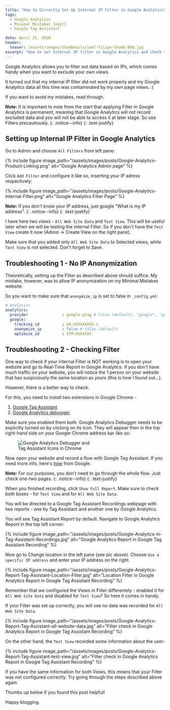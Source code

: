 ```yaml
---
title: "How to Correctly Set Up Internal IP Filter in Google Analytics"
tags:
  - Google Analytics
  - Minimal Mistakes Jekyll
  - Google Tag Assistant

date: April 21, 2020
header:
  teaser: /assets/images/thumbnails/joel-filipe-thumb-800.jpg
excerpt: "How to set Internal IP filter in Google Analytics and check that it is actually working."
---
```



Google Analytics allows you to filter out data based on IPs, which comes handy when you want to exclude your own views. 

It turned out that my internal IP filter did not work properly and my Google Analytics data all this time was contaminated by my own page views. :(

If you want to avoid my mistakes, read through. 

<i class="far fa-sticky-note"></i> **Note:** It is important to note from the start that applying Filter in Google Analytics is permanent, meaning that Google Analytics will not record excluded data and you will not be able to access it at later stage. So use Filters precautiously. 
  {: .notice--info}
  {: .text-justify}


## Setting up Internal IP Filter in Google Analytics
Go to Admin and choose `All Filters` from left pane:

{% include figure image_path="/assets/images/posts/Google-Analytics-Product-Linking.png" alt="Google Analytics Admin page" %}

Click `Add Filter` and configure it like so, inserting your IP adress respectively:

 {% include figure image_path="/assets/images/posts/Google-Analytics-Internal-Filter.png" alt="Google Analytics Filter Page" %}

 
<i class="far fa-sticky-note"></i> **Note:** If you don't know your IP address, just google "What is my IP address".
  {: .notice--info}
  {: .text-justify}

I have here two views - `All Web Site Data` and `Test View`. This will be useful later when we will be testing the internal Filter. So if you don't have the `Test View` create it now (Admin -> Create View on the right pane).

Make sure that you added only `All Web Site Data` to Selected views, while `Test View` is not selected. Don't forget to Save.


## Troubleshooting 1 - No IP Anonymization

Theoretically, setting up the Filter as described above should suffice. My mistake, however, was to allow IP anonymization on my Minimal Mistakes website.

So you want to make sure that `anonymize_ip` is set to false in `_config.yml`:

```yml
# Analytics
analytics:
  provider               : google-gtag # false (default), "google", "google-universal", "custom"
  google:
    tracking_id          : UA-XXXXXXXXX-1
    anonymize_ip         : false # false (default)
    optimize_id          : GTM-XXXXXXX
```

## Troubleshooting 2 - Checking Filter

One way to check if your internal Filter is NOT working is to open your website and go to Real-Time Report in Google Analytics. If you don't have much traffic on your website, you will notice the 1 person on your website that has suspiciously the same location as yours (this is how I found out...).

However, there is a better way to check. 

For this, you need to install two extensions in Google Chrome - 

1. [Google Tag Assistant](https://chrome.google.com/webstore/detail/tag-assistant-by-google/kejbdjndbnbjgmefkgdddjlbokphdefk?hl=en)
2. [Google Analytics debugger](https://chrome.google.com/webstore/detail/google-analytics-debugger/jnkmfdileelhofjcijamephohjechhna?hl=en)

Make sure you enabled them both. Google Analytics Debugger needs to be explicitly turned on by clicking on its icon. They will appear then in the top right-hand side on your Google Chrome address bar like so:



<figure style="width: 50%" class="align-center">
  <img src="{{ site.url }}{{ site.baseurl }}/assets/images/posts/Google-Analytics-Debugger-Tag-Assistant-icons.jpg" alt="Google Analytics Debugger and Tag Assistant Icons in Chrome">
</figure> 



Now open your website and record a flow with Google Tag Assistant. If you need more info, here's [how](https://support.google.com/analytics/answer/6280771) from Google.

<i class="far fa-sticky-note"></i> **Note:** For our purposes, you don't need to go through the whole flow. Just check one-two pages.
  {: .notice--info}
  {: .text-justify}


When you finished recording, click `Show Full Report`. Make sure to check both boxes - for `Test View` and for `All Web Site Data`.

You will be directed to a Google Tag Assistant Recordings webpage with two reports - one by Tag Assistant and another one by Google Analytics. 

You will see Tag Assistant Report by default. Navigate to Google Analytics Report in the top left corner:

{% include figure image_path="/assets/images/posts/Google-Analytics-in-Tag-Assistant-Recordings.jpg" alt="Google Analytics Report in Google Tag Assistant Recording" %}

Now go to Change location in the left pane (see pic above). Choose `Use a specific IP address` and enter your IP address on the right.

{% include figure image_path="/assets/images/posts/Google-Analytics-Report-Tag-Assistant-Location-Filter.jpg" alt="Location Filter in Google Analytics Report in Google Tag Assistant Recording" %}


Remember that we configured the Views in Filter differentely - enabled it for `All Web Site Data` and disabled for `Test View`? So here it comes in handy.

If your Filter was set up correctly, you will see no data was recorded for `All Web Site Data`. 


{% include figure image_path="/assets/images/posts/Google-Analytics-Report-Tag-Assistant-all-website-data.jpg" alt="Filter check in Google Analytics Report in Google Tag Assistant Recording" %}


On the other hand, the `Test View` recorded some information about the user:

{% include figure image_path="/assets/images/posts/Google-Analytics-Report-Tag-Assistant-test-view.jpg" alt="Filter check in Google Analytics Report in Google Tag Assistant Recording" %}

If you have the same information for both Views, this means that your Filter was not configured correctly. Try going through the steps described above again.

Thumbs up below if you found this post helpful! 

Happy blogging.